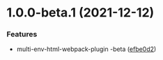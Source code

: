 # 1.0.0-beta.1 (2021-12-12)


### Features

*  multi-env-html-webpack-plugin -beta ([efbe0d2](https://github.com/wxwzl/multi-env-html-webpack-plugin/commit/efbe0d25c997daaaa17e7df463dcf2239529bd22))



